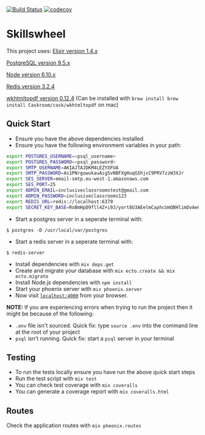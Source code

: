 [![Build Status](https://travis-ci.org/InclusiveClassrooms/skills-wheel.svg?branch=master)](https://travis-ci.org/InclusiveClassrooms/skills-wheel)
[![codecov](https://codecov.io/gh/InclusiveClassrooms/skills-wheel/branch/master/graph/badge.svg)](https://codecov.io/gh/InclusiveClassrooms/skills-wheel)

# Skillswheel

This project uses:
[Elixir version 1.4.x](http://elixir-lang.org/)

[PostgreSQL version 9.5.x](https://www.postgresql.org/)

[Node version 6.10.x](https://nodejs.org/)

[Redis version 3.2.4](https://redis.io/)

[wkhtmltopdf version 0.12.4](http://wkhtmltopdf.org/)
(Can be installed with `brew install brew install Caskroom/cask/wkhtmltopdf` on mac)

## Quick Start

* Ensure you have the above dependencies installed
* Ensure you have the following environment variables in your path:
```bash
export POSTGRES_USERNAME=<psql_username>
export POSTGRES_PASSWORD=<psql_password>
export SMTP_USERNAME=AKIAJTAJDKM4LEZYXFUA
export SMTP_PASSWORD=As1PNrgowukauAigSvNBFXgHuqGShjcC9PRV7zzW3XJr
export SES_SERVER=email-smtp.eu-west-1.amazonaws.com
export SES_PORT=25
export ADMIN_EMAIL=inclusiveclassroomstest@gmail.com
export ADMIN_PASSWORD=inclusiveclassrooms123
export REDIS_URL=redis://localhost:6379
export SECRET_KEY_BASE=RoBmHpD9fll4Z+i9J/yort8U3AEelmCaphcUmQBHlimDvAeGmdzxYuVrL7BbsczP
```
* Start a postgres server in a seperate terminal with:
```
$ postgres -D /usr/local/var/postgres
```
* Start a redis server in a seperate terminal with:
```
$ redis-server
```
* Install dependencies with `mix deps.get`
* Create and migrate your database with `mix ecto.create && mix ecto.migrate`
* Install Node.js dependencies with `npm install`
* Start your phoenix server with `mix phoenix.server`
* Now visit [`localhost:4000`](http://localhost:4000) from your browser.

**NOTE:** If you are experiencing errors when trying to run the project then it
might be because of the following:

* `.env` file isn't sourced. Quick fix: type `source .env` into the command line
at the root of your project
* `psql` isn't running. Quick fix: start a `psql` server in your terminal

## Testing

* To run the tests locally ensure you have run the above quick start steps
* Run the test script with `mix test`
* You can check test coverage with `mix coveralls`
* You can generate a coverage report with `mix coveralls.html`

## Routes

Check the application routes with `mix pheonix.routes`
